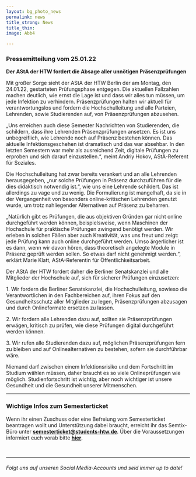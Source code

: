 ```yaml
---
layout: bg_photo_news
permalink: news
title_strong: News
title_thin: 
image: Abb4

---
```

### Pressemitteilung vom 25.01.22 

**Der AStA der HTW fordert die Absage aller unnötigen Präsenzprüfungen** 

Mit großer Sorge sieht der AStA der HTW Berlin der am Montag, den 24.01.22, gestarteten Prüfungsphase entgegen. Die aktuellen Fallzahlen machen deutlich, wie ernst die Lage ist und dass wir alles tun müssen, um jede Infektion zu verhindern. Präsenzprüfungen halten wir aktuell für verantwortungslos und fordern die Hochschulleitung und alle Parteien, Lehrenden, sowie Studierenden auf, von Präsenzprüfungen abzusehen. 

„Uns erreichen auch diese Semester Nachrichten von Studierenden, die schildern, dass ihre Lehrenden Präsenzprüfungen ansetzen. Es ist uns unbegreiflich, wie Lehrende noch auf Präsenz bestehen können. Das aktuelle Infektionsgeschehen ist dramatisch und das war absehbar. In den letzten Semestern war mehr als ausreichend Zeit, digitale Prüfungen zu erproben und sich darauf einzustellen.“, meint Andriy Hokov, AStA-Referent für Soziales. 

Die Hochschulleitung hat zwar bereits verankert und an alle Lehrenden herausgegeben, „nur solche Prüfungen in Präsenz durchzuführen für die dies didaktisch notwendig ist.“, wie uns eine Lehrende schildert. Das ist allerdings zu vage und zu wenig. Die Formulierung ist mangelhaft, da sie in der Vergangenheit von besonders online-kritischen Lehrenden genutzt wurde, um trotz nahliegender Alternativen auf Präsenz zu beharren. 

„Natürlich gibt es Prüfungen, die aus objektiven Gründen gar nicht online durchgeführt werden können, beispielsweise, wenn Maschinen der Hochschule für praktische Prüfungen zwingend benötigt werden. Wir erleben in solchen Fällen aber auch Kreativität, was uns freut und zeigt: jede Prüfung kann auch online durchgeführt werden. Umso ärgerlicher ist es dann, wenn wir davon hören, dass theoretisch angelegte Module in Präsenz geprüft werden sollen. So etwas darf nicht genehmigt werden.“, erklärt Marie Klatt, AStA-Referentin für Öffentlichkeitsarbeit. 

Der AStA der HTW fordert daher die Berliner Senatskanzlei und alle Mitglieder der Hochschule auf, sich für sicherer Prüfungen einzusetzen: 

1\. Wir fordern die Berliner Senatskanzlei, die Hochschulleitung, sowieso die Verantwortlichen in den Fachbereichen auf, ihren Fokus auf den Gesundheitsschutz aller Mitglieder zu legen, Präsenzprüfungen abzusagen und durch Onlineformate ersetzen zu lassen. 

2\. Wir fordern alle Lehrenden dazu auf, sollten sie Präsenzprüfungen erwägen, kritisch zu prüfen, wie diese Prüfungen digital durchgeführt werden können. 

3\. Wir rufen alle Studierenden dazu auf, möglichen Präsenzprüfungen fern zu bleiben und auf Onlinealternativen zu bestehen, sofern sie durchführbar wäre. 

Niemand darf zwischen einem Infektionsrisiko und dem Fortschritt im Studium wählen müssen, daher braucht es so viele Onlineprüfungen wie möglich. Studienfortschritt ist wichtig, aber noch wichtiger ist unsere Gesundheit und die Gesundheit unserer Mitmenschen.

***

### Wichtige Infos zum Semesterticket

Wenn ihr einen Zuschuss oder eine Befreiung vom Semesterticket beantragen wollt und Unterstützung dabei braucht, erreicht ihr das Semtix-Büro unter [**semesterticket@students-htw.de**](mailto:semesterticket@students-htw.de). Über die Voraussetzungen informiert euch vorab bitte [**hier**](https://www.htw-berlin.de/studium/studienorganisation/semesterbeitraege/befreiung-vom-semesterticket/).

<br>

***

###### Folgt uns auf unseren Social Media-Accounts und seid immer up to date!